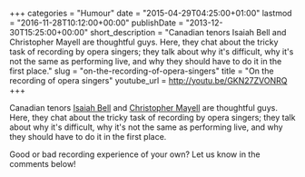 +++
categories = "Humour"
date = "2015-04-29T04:25:00+01:00"
lastmod = "2016-11-28T10:12:00+00:00"
publishDate = "2013-12-30T15:25:00+00:00"
short_description = "Canadian tenors Isaiah Bell and Christopher Mayell are thoughtful guys. Here, they chat about the tricky task of recording by opera singers; they talk about why it's difficult, why it's not the same as performing live, and why they should have to do it in the first place."
slug = "on-the-recording-of-opera-singers"
title = "On the recording of opera singers"
youtube_url = http://youtu.be/GKN27ZVONRQ
+++

Canadian tenors [Isaiah Bell](Isaiahbell.com) and [Christopher Mayell](http://christophermayell.com/) are thoughtful guys. Here, they chat about the tricky task of recording by opera singers; they talk about why it's difficult, why it's not the same as performing live, and why they should have to do it in the first place.

Good or bad recording experience of your own? Let us know in the comments below!
